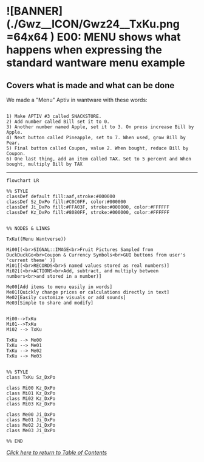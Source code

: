[comment]: # (title : WANTWARE_REPORT)
[comment]: # (author: jake kolb v)
[comment]: # (version: v1.0)
[comment]: # (company:MINDAPTIV)
[comment]: # (client: Audience of Interest)

# ![BANNER](./Gwz__ICON/Gwz24__TxKu.png =64x64 ) E00: MENU shows what happens when expressing the standard wantware menu example
## Covers what is made and what can be done


We made a "Menu" Aptiv in wantware with these words:
```

1) Make APTIV #3 called SNACKSTORE.
2) Add number called Bill set it to 0.
3) Another number named Apple, set it to 3. On press increase Bill by Apple.
4) Next button called Pineapple, set to 7. When used, grow Bill by Pear.
5) Final button called Coupon, value 2. When bought, reduce Bill by Coupon.
6) One last thing, add an item called TAX. Set to 5 percent and When bought, multiply Bill by TAX
```

---------

```mermaid
flowchart LR

%% STYLE
classDef default fill:aaf,stroke:#000000
classDef Sz_DxPo fill:#C0C0FF, color:#000000
classDef Ji_DxPo fill:#FFA03F, stroke:#000000, color:#FFFFFF
classDef Kz_DxPo fill:#8080FF, stroke:#000000, color:#FFFFFF


%% NODES & LINKS

TxKu((Menu Wantverse))

Mi00[(<br>SIGNAL::IMAGE<br>Fruit Pictures Sampled from DuckDuckGo<br>Coupon & Currency Symbols<br>GUI buttons from user's 'current theme' )]
Mi01[(<br>RECORDS<br>5 named values stored as real numbers)]
Mi02[(<br>ACTIONS<br>Add, subtract, and multiply between numbers<br>and stored in a number)]

Me00[Add items to menu easily in words]
Me01[Quickly change prices or calculations directly in text]
Me02[Easily customize visuals or add sounds]
Me03[Simple to share and modify]


Mi00-->TxKu
Mi01-->TxKu
Mi02 --> TxKu

TxKu --> Me00
TxKu --> Me01
TxKu --> Me02
TxKu --> Me03


%% STYLE
class TxKu Sz_DxPo

class Mi00 Kz_DxPo
class Mi01 Kz_DxPo
class Mi02 Kz_DxPo
class Mi03 Kz_DxPo

class Me00 Ji_DxPo
class Me01 Ji_DxPo
class Me02 Ji_DxPo
class Me03 Ji_DxPo

%% END
```

  *[Click here to return to Table of Contents](B00_INTRO.html)*